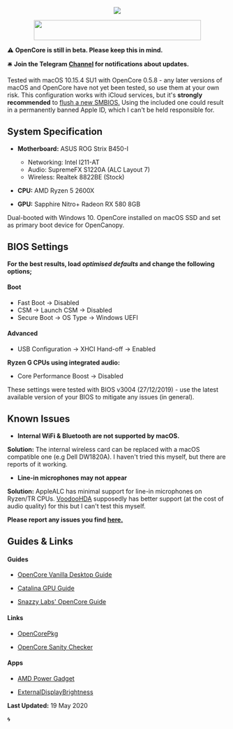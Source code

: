<p align="center">
	<img src="https://ibin.co/52IbeCHLerMK.png"/>
</p>

<p align="center">
	<img src="https://ibin.co/4wROyHBs3PAE.png" width="383" height="46"/>
</p>

⚠️ **OpenCore is still in beta. Please keep this in mind.**

🛎 **Join the Telegram [Channel](https://t.me/macOSstrixB450i) for notifications about updates.**

Tested with macOS 10.15.4 SU1 with OpenCore 0.5.8 - any later versions of macOS and OpenCore have not yet been tested, so use them at your own risk. This configuration works with iCloud services, but it's **strongly recommended** to [flush a new SMBIOS.](https://dortania.github.io/OpenCore-Desktop-Guide/AMD/zen.html#platforminfo) Using the included one could result in a permanently banned Apple ID, which I can't be held responsible for.

## System Specification

* **Motherboard:** ASUS ROG Strix B450-I
	* Networking: Intel I211-AT
	* Audio: SupremeFX S1220A (ALC Layout 7)
	* Wireless: Realtek 8822BE (Stock)

* **CPU:** AMD Ryzen 5 2600X
* **GPU:** Sapphire Nitro+ Radeon RX 580 8GB

Dual-booted with Windows 10. OpenCore installed on macOS SSD and set as primary boot device for OpenCanopy.


## BIOS Settings
**For the best results, load *optimised defaults* and change the following options;**

#### Boot

* Fast Boot -> Disabled
* CSM -> Launch CSM -> Disabled
* Secure Boot -> OS Type -> Windows UEFI

#### Advanced
* USB Configuration -> XHCI Hand-off -> Enabled

**Ryzen G CPUs using integrated audio:**

* Core Performance Boost -> Disabled

These settings were tested with BIOS v3004 (27/12/2019) - use the latest available version of your BIOS to mitigate any issues (in general).

## Known Issues

* **Internal WiFi & Bluetooth are not supported by macOS.**

**Solution:** The internal wireless card can be replaced with a macOS compatible one (e.g Dell DW1820A). I haven't tried this myself, but there are reports of it working.

* **Line-in microphones may not appear**

**Solution:** AppleALC has minimal support for line-in microphones on Ryzen/TR CPUs. [VoodooHDA](https://sourceforge.net/projects/voodoohda/) supposedly has better support (at the cost of audio quality) for this but I can't test this myself.

**Please report any issues you find [here.](https://github.com/willza3/macOS-strix-B450i/issues)**

## Guides & Links

#### Guides

* [OpenCore Vanilla Desktop Guide](https://dortania.github.io/OpenCore-Desktop-Guide)

* [Catalina GPU Guide](https://khronokernel-3.gitbook.io/catalina-gpu-buyers-guide/)

* [Snazzy Labs' OpenCore Guide](https://youtu.be/l_QPLl81GrY)

#### Links

* [OpenCorePkg](https://github.com/acidanthera/OpenCorePkg)

* [OpenCore Sanity Checker](https://opencore.slowgeek.com)

#### Apps

* [AMD Power Gadget](https://github.com/trulyspinach/SMCAMDProcessor/releases)

* [External­Display­Brightness](https://github.com/fnesveda/ExternalDisplayBrightness/releases)

**Last Updated:** 19 May 2020

🌀

